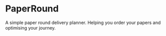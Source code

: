# PaperRound
A simple paper round delivery planner. Helping you order your papers and optimising your journey.

